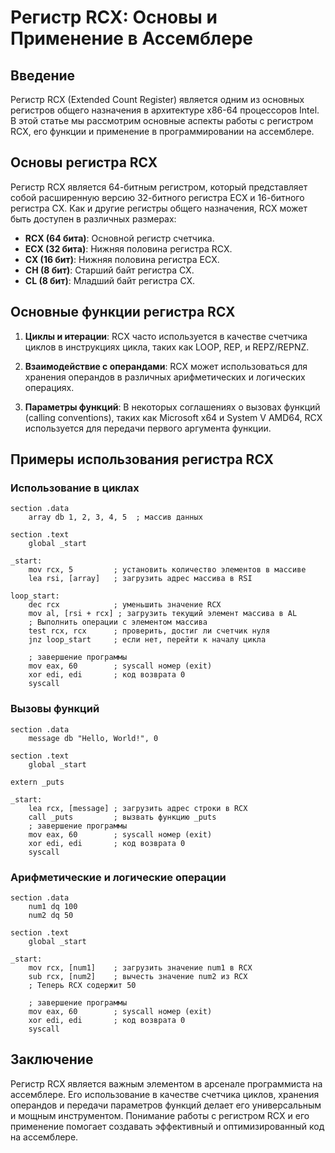 #  Регистр RCX: Основы и Применение в Ассемблере

##  Введение

Регистр RCX (Extended Count Register) является одним из основных регистров общего назначения в архитектуре x86-64 процессоров Intel. В этой статье мы рассмотрим основные аспекты работы с регистром RCX, его функции и применение в программировании на ассемблере.

##  Основы регистра RCX

Регистр RCX является 64-битным регистром, который представляет собой расширенную версию 32-битного регистра ECX и 16-битного регистра CX. Как и другие регистры общего назначения, RCX может быть доступен в различных размерах:

- **RCX (64 бита)**: Основной регистр счетчика.
- **ECX (32 бита)**: Нижняя половина регистра RCX.
- **CX (16 бит)**: Нижняя половина регистра ECX.
- **CH (8 бит)**: Старший байт регистра CX.
- **CL (8 бит)**: Младший байт регистра CX.

##  Основные функции регистра RCX

1. **Циклы и итерации**: RCX часто используется в качестве счетчика циклов в инструкциях цикла, таких как LOOP, REP, и REPZ/REPNZ.
   
2. **Взаимодействие с операндами**: RCX может использоваться для хранения операндов в различных арифметических и логических операциях.

3. **Параметры функций**: В некоторых соглашениях о вызовах функций (calling conventions), таких как Microsoft x64 и System V AMD64, RCX используется для передачи первого аргумента функции.

##  Примеры использования регистра RCX

###  Использование в циклах

```assembly
section .data
    array db 1, 2, 3, 4, 5  ; массив данных

section .text
    global _start

_start:
    mov rcx, 5         ; установить количество элементов в массиве
    lea rsi, [array]   ; загрузить адрес массива в RSI

loop_start:
    dec rcx            ; уменьшить значение RCX
    mov al, [rsi + rcx] ; загрузить текущий элемент массива в AL
    ; Выполнить операции с элементом массива
    test rcx, rcx      ; проверить, достиг ли счетчик нуля
    jnz loop_start     ; если нет, перейти к началу цикла

    ; завершение программы
    mov eax, 60        ; syscall номер (exit)
    xor edi, edi       ; код возврата 0
    syscall
```

###  Вызовы функций

```assembly
section .data
    message db "Hello, World!", 0

section .text
    global _start

extern _puts

_start:
    lea rcx, [message] ; загрузить адрес строки в RCX
    call _puts         ; вызвать функцию _puts
    ; завершение программы
    mov eax, 60        ; syscall номер (exit)
    xor edi, edi       ; код возврата 0
    syscall
```

###  Арифметические и логические операции

```assembly
section .data
    num1 dq 100
    num2 dq 50

section .text
    global _start

_start:
    mov rcx, [num1]    ; загрузить значение num1 в RCX
    sub rcx, [num2]    ; вычесть значение num2 из RCX
    ; Теперь RCX содержит 50

    ; завершение программы
    mov eax, 60        ; syscall номер (exit)
    xor edi, edi       ; код возврата 0
    syscall
```

##  Заключение

Регистр RCX является важным элементом в арсенале программиста на ассемблере. Его использование в качестве счетчика циклов, хранения операндов и передачи параметров функций делает его универсальным и мощным инструментом. Понимание работы с регистром RCX и его применение помогает создавать эффективный и оптимизированный код на ассемблере.
